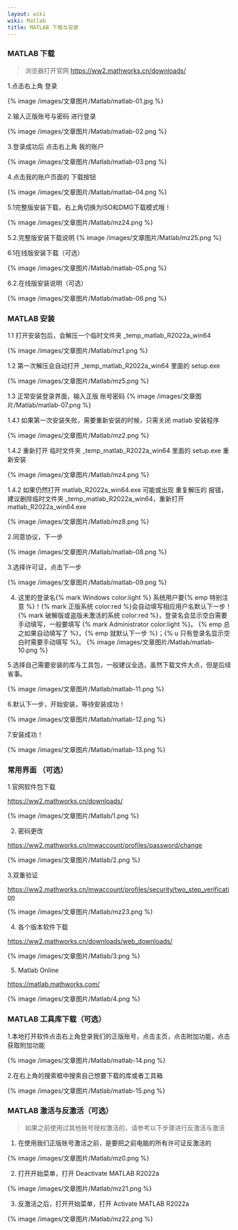 ```yaml
---
layout: wiki
wiki: Matlab
title: MATLAB 下载与安装
---
```

### MATLAB 下载

> 浏览器打开官网 https://ww2.mathworks.cn/downloads/

1.点击右上角 登录

{% image /images/文章图片/Matlab/matlab-01.jpg %}

2.输入正版账号与密码 进行登录

{% image /images/文章图片/Matlab/matlab-02.png %}

3.登录成功后 点击右上角 我的账户

{% image /images/文章图片/Matlab/matlab-03.png %}


4.点击我的账户页面的 下载按钮

{% image /images/文章图片/Matlab/matlab-04.png %}


5.1完整版安装下载，右上角切换为ISO和DMG下载模式哦！

{% image /images/文章图片/Matlab/mz24.png %}


5.2.完整版安装下载说明
{% image /images/文章图片/Matlab/mz25.png %}


6.1在线版安装下载（可选）

{% image /images/文章图片/Matlab/matlab-05.png %}


6.2.在线版安装说明（可选）

{% image /images/文章图片/Matlab/matlab-06.png %}





### MATLAB 安装

1.1 打开安装包后，会解压一个临时文件夹 _temp_matlab_R2022a_win64

{% image /images/文章图片/Matlab/mz1.png %}


1.2 第一次解压会自动打开 _temp_matlab_R2022a_win64 里面的 setup.exe

{% image /images/文章图片/Matlab/mz5.png %}

1.3 正常安装登录界面，输入正版 账号密码
{% image /images/文章图片/Matlab/matlab-07.png %}


1.4.1 如果第一次安装失败，需要重新安装的时候，只需关闭 matlab 安装程序

{% image /images/文章图片/Matlab/mz2.png %}

1.4.2 重新打开 临时文件夹 _temp_matlab_R2022a_win64 里面的 setup.exe 重新安装

{% image /images/文章图片/Matlab/mz4.png %}

1.4.2 如果仍然打开 matlab_R2022a_win64.exe 可能或出现 重复解压的 报错，建议删除临时文件夹 _temp_matlab_R2022a_win64，重新打开matlab_R2022a_win64.exe

{% image /images/文章图片/Matlab/mz8.png %}



2.同意协议，下一步

{% image /images/文章图片/Matlab/matlab-08.png %}

3.选择许可证，点击下一步

{% image /images/文章图片/Matlab/matlab-09.png %}

4. 这里的登录名{% mark Windows color:light %}  系统用户要{% emp 特别注意 %}！{% mark 正版系统 color:red %}会自动填写相应用户名默认下一步！
 {% mark 破解版或盗版未激活的系统 color:red %}，登录名会显示空白需要手动填写，一般要填写 {% mark Administrator color:light %}。
   {% emp 总之如果自动填写了 %}，{% emp 就默认下一步 %}；{% u 只有登录名显示空白时需要手动填写 %}。
{% image /images/文章图片/Matlab/matlab-10.png %}

5.选择自己需要安装的库与工具包，一般建议全选，虽然下载文件大点，但是后续省事。

{% image /images/文章图片/Matlab/matlab-11.png %}

6.默认下一步，开始安装，等待安装成功！

{% image /images/文章图片/Matlab/matlab-12.png %}

7.安装成功！

{% image /images/文章图片/Matlab/matlab-13.png %}

### 常用界面 （可选）
 
1.官网软件包下载

https://ww2.mathworks.cn/downloads/

{% image /images/文章图片/Matlab/1.png %}

2. 密码更改

https://ww2.mathworks.cn/mwaccount/profiles/password/change

{% image /images/文章图片/Matlab/2.png %}


3.双重验证

https://ww2.mathworks.cn/mwaccount/profiles/security/two_step_verification

{% image /images/文章图片/Matlab/mz23.png %}


4.  各个版本软件下载

https://ww2.mathworks.cn/downloads/web_downloads/

{% image /images/文章图片/Matlab/3.png %}

 5. Matlab Online

https://matlab.mathworks.com/

{% image /images/文章图片/Matlab/4.png %}




### MATLAB 工具库下载（可选）

1.本地打开软件点击右上角登录我们的正版账号，点击主页，点击附加功能，点击获取附加功能

{% image /images/文章图片/Matlab/matlab-14.png %}

2.在右上角的搜索框中搜索自己想要下载的库或者工具箱

{% image /images/文章图片/Matlab/matlab-15.png %}


### MATLAB 激活与反激活（可选）

> 如果之前使用过其他账号授权激活的，请参考以下步骤进行反激活与激活

1. 在使用我们正版账号激活之前，是要把之前电脑的所有许可证反激活的

{% image /images/文章图片/Matlab/mz0.png %}

2. 打开开始菜单，打开  Deactivate MATLAB R2022a

{% image /images/文章图片/Matlab/mz21.png %}

3. 反激活之后，打开开始菜单，打开 Activate MATLAB R2022a

{% image /images/文章图片/Matlab/mz22.png %}





